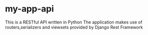 # my-app-api
This is a RESTful API written in Python
The application makes use of routers,serializers
and viewsets provided by Django Rest Framework
